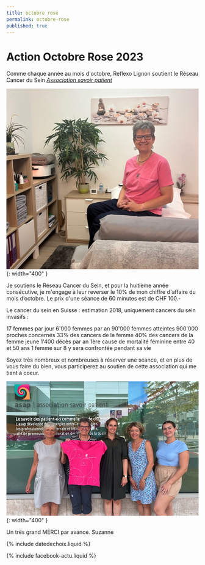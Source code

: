 ```yaml
---
title: octobre rose
permalink: octobre-rose
published: true
---
```


# Action Octobre Rose 2023

Comme chaque année au mois d'octobre, Reflexo Lignon soutient le Réseau Cancer du Sein [*Association savoir patient*](http://www.savoirpatient.ch)

![](./images/suzeasap.jpg){: width="400" }

Je soutiens le Réseau Cancer du Sein, et pour la huitième année consécutive, je m'engage à leur reverser le 10% de mon chiffre d'affaire du mois d’octobre.
Le prix d'une séance de 60 minutes est de CHF 100.-

Le cancer du sein en Suisse : estimation 2018, uniquement cancers du sein invasifs :

17 femmes par jour
6'000 femmes par an
90'000 femmes atteintes
900'000 proches concernés
33% des cancers de la femme
40% des cancers de la femme jeune
1'400 décès par an 
1ère cause de mortalité féminine entre 40 et 50 ans
1 femme sur 8 y sera confrontée pendant sa vie


Soyez très nombreux et nombreuses à réserver une séance, et en plus de vous faire du bien, vous participerez au soutien de cette association qui me tient à coeur.

![](./images/EquipeASAP.jpg){: width="400" }

Un très grand MERCI par avance.
Suzanne


{% include datedechoix.liquid %}

{% include facebook-actu.liquid %}
